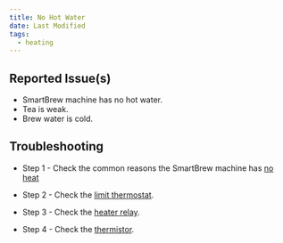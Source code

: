 ```yaml
---
title: No Hot Water
date: Last Modified 
tags:
  - heating
---
```

## Reported Issue(s)

- SmartBrew machine has no hot water.
- Tea is weak.
- Brew water is cold.

## Troubleshooting

- Step 1 - Check the common reasons the SmartBrew machine has [no heat](/smartbrew/kb/common-no-hot-water/)

- Step 2 - Check the [limit thermostat](/smartbrew/kb/check-limit/).

- Step 3 - Check the [heater relay](/smartbrew/kb/check-heater-relay/).

- Step 4 - Check the [thermistor](/smartbrew/kb/check-thermistor-malfunction/).
